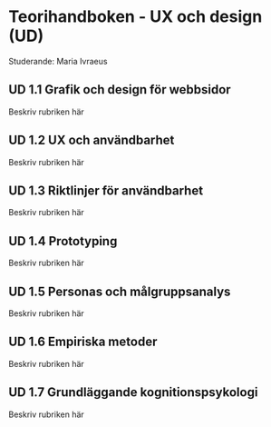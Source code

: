 # Teorihandboken - UX och design (UD)
Studerande: Maria Ivraeus

## UD 1.1 Grafik och design för webbsidor
Beskriv rubriken här

## UD 1.2 UX och användbarhet
Beskriv rubriken här

## UD 1.3 Riktlinjer för användbarhet
Beskriv rubriken här

## UD 1.4 Prototyping
Beskriv rubriken här

## UD 1.5 Personas och målgruppsanalys
Beskriv rubriken här

## UD 1.6 Empiriska metoder
Beskriv rubriken här

## UD 1.7 Grundläggande kognitionspsykologi
Beskriv rubriken här
